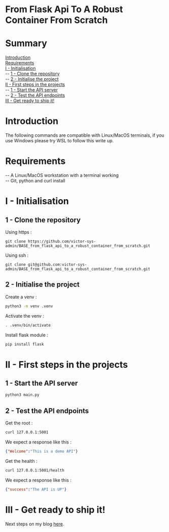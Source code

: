 # From Flask Api To A Robust Container From Scratch

# Summary

[Introduction](#introduction)<br>
[Requirements](#requirements)<br>
[I - Initialisation](#i---initialisation)<br>
-- [1 - Clone the repository](#1---clone-the-repository)<br>
-- [2 - Initialise the project](#2---initialise-the-project)<br>
[II - First steps in the projects](#ii---first-steps-in-the-projects)<br>
-- [1 - Start the API server](#1---start-the-api-server)<br>
-- [2 - Test the API endpoints](#2---test-the-api-endpoints)<br>
[III - Get ready to ship it!](#iii---get-ready-to-ship-it)

# Introduction

The following commands are compatible with Linux/MacOS terminals, if you use 
Windows please try WSL to follow this write up.

# Requirements

-- A Linux/MacOS workstation with a terminal working<br>
-- Git, python and curl install<br>

# I - Initialisation

## 1 - Clone the repository

Using https :
```
git clone https://github.com/victor-sys-admin/BASE_from_flask_api_to_a_robust_container_from_scratch.git
```

Using ssh :
```
git clone git@github.com:victor-sys-admin/BASE_from_flask_api_to_a_robust_container_from_scratch.git
```

## 2 - Initialise the project

Create a venv :
```sh
python3 -m venv .venv
```

Activate the venv :
```sh
. .venv/bin/activate
```

Install flask module :
```sh
pip install flask
```

# II - First steps in the projects

## 1 - Start the API server

```sh
python3 main.py
```

## 2 - Test the API endpoints

Get the root :
```sh
curl 127.0.0.1:5001
```

We expect a response like this :
```json
{"Welcome":"This is a demo API"}
```

Get the health :
```sh
curl 127.0.0.1:5001/health
```

We expect a response like this :
```json
{"success":"The API is UP"}
```

# III - Get ready to ship it!

Next steps on my blog [here](https://ultimdev.fr/from-flask-api-to-a-robust-container-from-scratch-2/).
